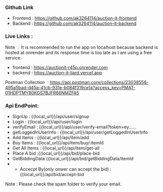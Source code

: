 ### Github Link 
- Frontend : https://github.com/ak3264114/auction-it-frontend
- Backend : https://github.com/ak3264114/auction-it-backend

### Live Links :
Note  :  It is recommended to run the app on localhost because backend is hosted at onrender and its response time is too late as I am using a free service.
- frontend : https://auctionit-r45p.onrender.com
- backend : https://auction-it-liard.vercel.app

Postman Collection  : https://api.postman.com/collections/23038556-495a5bad-d45a-41cb-931e-b084f319ce1a?access_key=PMAT-01HDPTMY80KGS7BJFR66NMZFA5

### Api EndPoint:
- SignUp : {{local_url}}/api/user/signup
- Login : {{local_url}}/api/user/login
- verifyEmail : {{local_url}}/api/user/verify-email?token=ey......
- getLoggedInUserInfo : {{local_url}}/api/user/getLoggedInUserInfo
- Add Items : {{local_url}}/api/item/add
- Buy Items : {{local_url}}/api/item/buy/:itemId
- Get All Items : {{local_url}}/api/item/get-all
- Place A bid :{{local_url}}/api/bid/place-bid
- GetBiddingData {{local_url}}/api/bid/getBiddingData/itemId
- - Accecpt By(only onwer can accept the bid) :{{local_url}}/api/bid/accept-bid

Note : Please check the spam folder to verify your email.
 
